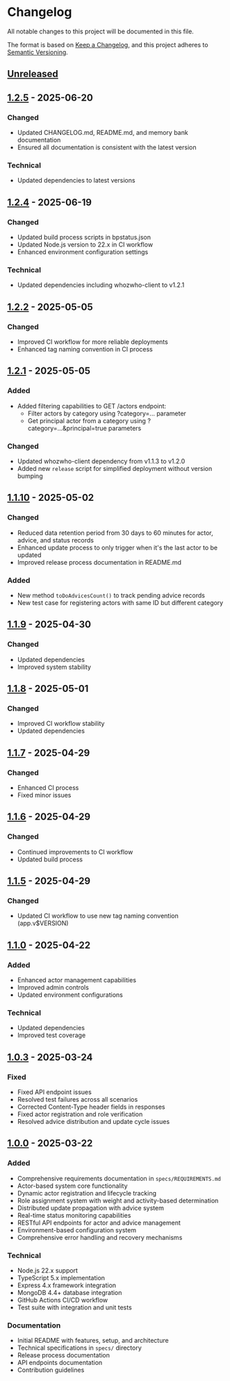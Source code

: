 # Changelog

All notable changes to this project will be documented in this file.

The format is based on [Keep a Changelog](https://keepachangelog.com/en/1.0.0/),
and this project adheres to [Semantic Versioning](https://semver.org/spec/v2.0.0.html).

## [Unreleased]

## [1.2.5] - 2025-06-20

### Changed

- Updated CHANGELOG.md, README.md, and memory bank documentation
- Ensured all documentation is consistent with the latest version

### Technical

- Updated dependencies to latest versions

## [1.2.4] - 2025-06-19

### Changed

- Updated build process scripts in bpstatus.json
- Updated Node.js version to 22.x in CI workflow
- Enhanced environment configuration settings

### Technical

- Updated dependencies including whozwho-client to v1.2.1

## [1.2.2] - 2025-05-05

### Changed

- Improved CI workflow for more reliable deployments
- Enhanced tag naming convention in CI process

## [1.2.1] - 2025-05-05

### Added

- Added filtering capabilities to GET /actors endpoint:
    - Filter actors by category using ?category=... parameter
    - Get principal actor from a category using ?category=...&principal=true parameters

### Changed

- Updated whozwho-client dependency from v1.1.3 to v1.2.0
- Added new `release` script for simplified deployment without version bumping

## [1.1.10] - 2025-05-02

### Changed

- Reduced data retention period from 30 days to 60 minutes for actor, advice, and status records
- Enhanced update process to only trigger when it's the last actor to be updated
- Improved release process documentation in README.md

### Added

- New method `toDoAdvicesCount()` to track pending advice records
- New test case for registering actors with same ID but different category

## [1.1.9] - 2025-04-30

### Changed

- Updated dependencies
- Improved system stability

## [1.1.8] - 2025-05-01

### Changed

- Improved CI workflow stability
- Updated dependencies

## [1.1.7] - 2025-04-29

### Changed

- Enhanced CI process
- Fixed minor issues

## [1.1.6] - 2025-04-29

### Changed

- Continued improvements to CI workflow
- Updated build process

## [1.1.5] - 2025-04-29

### Changed

- Updated CI workflow to use new tag naming convention (app.v$VERSION)

## [1.1.0] - 2025-04-22

### Added

- Enhanced actor management capabilities
- Improved admin controls
- Updated environment configurations

### Technical

- Updated dependencies
- Improved test coverage

## [1.0.3] - 2025-03-24

### Fixed

- Fixed API endpoint issues
- Resolved test failures across all scenarios
- Corrected Content-Type header fields in responses
- Fixed actor registration and role verification
- Resolved advice distribution and update cycle issues

## [1.0.0] - 2025-03-22

### Added

- Comprehensive requirements documentation in `specs/REQUIREMENTS.md`
- Actor-based system core functionality
- Dynamic actor registration and lifecycle tracking
- Role assignment system with weight and activity-based determination
- Distributed update propagation with advice system
- Real-time status monitoring capabilities
- RESTful API endpoints for actor and advice management
- Environment-based configuration system
- Comprehensive error handling and recovery mechanisms

### Technical

- Node.js 22.x support
- TypeScript 5.x implementation
- Express 4.x framework integration
- MongoDB 4.4+ database integration
- GitHub Actions CI/CD workflow
- Test suite with integration and unit tests

### Documentation

- Initial README with features, setup, and architecture
- Technical specifications in `specs/` directory
- Release process documentation
- API endpoints documentation
- Contribution guidelines

[Unreleased]: https://github.com/mlefree/whozwho/compare/v1.2.5...HEAD

[1.2.5]: https://github.com/mlefree/whozwho/compare/v1.2.4...v1.2.5

[1.2.4]: https://github.com/mlefree/whozwho/compare/v1.2.3...v1.2.4

[1.2.3]: https://github.com/mlefree/whozwho/compare/v1.2.2...v1.2.3

[1.2.2]: https://github.com/mlefree/whozwho/compare/v1.2.1...v1.2.2

[1.2.1]: https://github.com/mlefree/whozwho/compare/v1.1.10...v1.2.1

[1.1.10]: https://github.com/mlefree/whozwho/compare/v1.1.9...v1.1.10

[1.1.9]: https://github.com/mlefree/whozwho/compare/v1.1.8...v1.1.9

[1.1.8]: https://github.com/mlefree/whozwho/compare/v1.1.7...v1.1.8

[1.1.7]: https://github.com/mlefree/whozwho/compare/v1.1.6...v1.1.7

[1.1.6]: https://github.com/mlefree/whozwho/compare/v1.1.5...v1.1.6

[1.1.5]: https://github.com/mlefree/whozwho/compare/v1.1.0...v1.1.5

[1.1.0]: https://github.com/mlefree/whozwho/compare/v1.0.3...v1.1.0

[1.0.3]: https://github.com/mlefree/whozwho/compare/v1.0.0...v1.0.3

[1.0.0]: https://github.com/mlefree/whozwho/releases/tag/v1.0.0
